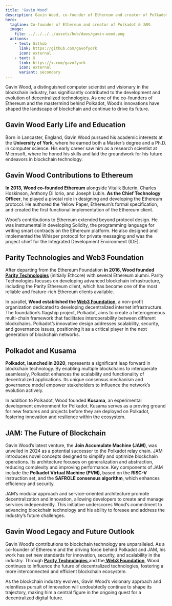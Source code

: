 ```yaml
---
title: 'Gavin Wood'
description: Gavin Wood, co-founder of Ethereum and creator of Polkadot, is a leading visionary in blockchain technology and decentralized systems.
hero:
  tagline: Co-founder of Ethereum and creator of Polkadot & JAM.
  image: 
    file: ../../../../assets/hub/daos/gavin-wood.png
  actions:
    - text: Github
      link: https://github.com/gavofyork
      icon: external
    - text: X
      link: https://x.com/gavofyork
      icon: external
      variant: secondary
---
```


Gavin Wood, a distinguished computer scientist and visionary in the blockchain industry, has significantly contributed to the development and evolution of decentralized technologies. As one of the co-founders of Ethereum and the mastermind behind Polkadot, Wood’s innovations have shaped the landscape of blockchain and continue to drive its future.

## Gavin Wood Early Life and Education

Born in Lancaster, England, Gavin Wood pursued his academic interests at the **University of York**, where he earned both a Master’s degree and a Ph.D. in computer science. His early career saw him as a research scientist at Microsoft, where he honed his skills and laid the groundwork for his future endeavors in blockchain technology.

## Gavin Wood Contributions to Ethereum

**In 2013, Wood co-founded Ethereum** alongside Vitalik Buterin, Charles Hoskinson, Anthony Di Iorio, and Joseph Lubin. **As the Chief Technology Officer**, he played a pivotal role in designing and developing the Ethereum protocol. He authored the Yellow Paper, Ethereum’s formal specification, and created the first functional implementation of the Ethereum client.

Wood’s contributions to Ethereum extended beyond protocol design. He was instrumental in developing Solidity, the programming language for writing smart contracts on the Ethereum platform. He also designed and implemented the Whisper protocol for private messaging and was the project chief for the Integrated Development Environment (IDE).

## Parity Technologies and Web3 Foundation

After departing from the Ethereum Foundation **in 2016, Wood founded [Parity Technologies](https://dablock.com/ecosystem/parity-technologies/)** (initially Ethcore) with several Ethereum alumni. Parity Technologies focuses on developing advanced blockchain infrastructure, including the Parity Ethereum client, which has become one of the most reliable and feature-rich Ethereum clients available.

In parallel, **Wood established the [Web3 Foundation](https://dablock.com/ecosystem/web3-foundation/)**, a non-profit organization dedicated to developing decentralized internet infrastructure. The foundation’s flagship project, Polkadot, aims to create a heterogeneous multi-chain framework that facilitates interoperability between different blockchains. Polkadot’s innovative design addresses scalability, security, and governance issues, positioning it as a critical player in the next generation of blockchain networks.

## Polkadot and Kusama

**Polkadot**, **launched in 2020**, represents a significant leap forward in blockchain technology. By enabling multiple blockchains to interoperate seamlessly, Polkadot enhances the scalability and functionality of decentralized applications. Its unique consensus mechanism and governance model empower stakeholders to influence the network’s evolution actively.

In addition to Polkadot, Wood founded **Kusama**, an experimental development environment for Polkadot. Kusama serves as a proving ground for new features and projects before they are deployed on Polkadot, fostering innovation and resilience within the ecosystem.

## JAM: The Future of Blockchain

Gavin Wood’s latest venture, the **Join Accumulate Machine (JAM)**, was unveiled in 2024 as a potential successor to the Polkadot relay chain. JAM introduces novel concepts designed to simplify and optimize blockchain operations. Its architecture focuses on generalization and abstraction, reducing complexity and improving performance. Key components of JAM include the **Polkadot Virtual Machine (PVM)**, based on the **RISC-V** instruction set, and the **SAFROLE consensus algorithm**, which enhances efficiency and security.

JAM’s modular approach and service-oriented architecture promote decentralization and innovation, allowing developers to create and manage services independently. This initiative underscores Wood’s commitment to advancing blockchain technology and his ability to foresee and address the industry’s future challenges.

## Gavin Wood Legacy and Future Outlook

Gavin Wood’s contributions to blockchain technology are unparalleled. As a co-founder of Ethereum and the driving force behind Polkadot and JAM, his work has set new standards for innovation, security, and scalability in the industry. Through [**Parity Technologies** ](https://dablock.com/ecosystem/parity-technologies/)and the[ **Web3 Foundation**](https://dablock.com/ecosystem/web3-foundation/), Wood continues to influence the future of decentralized technologies, fostering a more interconnected and efficient blockchain ecosystem.

As the blockchain industry evolves, Gavin Wood’s visionary approach and relentless pursuit of innovation will undoubtedly continue to shape its trajectory, making him a central figure in the ongoing quest for a decentralized digital future.
